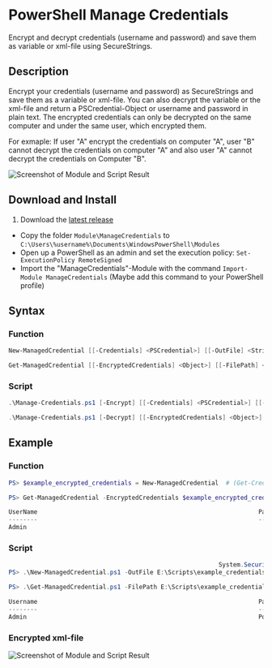 # PowerShell Manage Credentials

Encrypt and decrypt credentials (username and password) and save them as variable or xml-file using SecureStrings.

## Description

Encrypt your credentials (username and password) as SecureStrings and save them as a variable or xml-file. You can also decrypt the variable or the xml-file and return a PSCredential-Object or username and password in plain text.
The encrypted credentials can only be decrypted on the same computer and under the same user, which encrypted them.

For exmaple: If user "A" encrypt the credentials on computer "A", user "B" cannot decrypt the credentials on computer "A" and also user "A" cannot decrypt the credentials on Computer "B".

![Screenshot of Module and Script Result](https://github.com/BornToBeRoot/PowerShell_Manage-Credentials/blob/master/Documentation/ManageCredentials_Usage.png?raw=true)

## Download and Install

1. Download the [latest release](https://github.com/BornToBeRoot/PowerShell-Manage-Credentials/releases/latest)
* Copy the folder `Module\ManageCredentials` to `C:\Users\%username%\Documents\WindowsPowerShell\Modules`
* Open up a PowerShell as an admin and set the execution policy: `Set-ExecutionPolicy RemoteSigned`
* Import the "ManageCredentials"-Module with the command `Import-Module ManageCredentials` (Maybe add this command to your PowerShell profile)

## Syntax

### Function

```powershell
New-ManagedCredential [[-Credentials] <PSCredential>] [[-OutFile] <String>] [<CommonParameters>]

Get-ManagedCredential [[-EncryptedCredentials] <Object>] [[-FilePath] <String>] [[-PasswordAsPlainText]] [<CommonParameters>]
```

### Script

```powershell
.\Manage-Credentials.ps1 [-Encrypt] [[-Credentials] <PSCredential>] [[-OutFile] <String>] [<CommonParameters>]

.\Manage-Credentials.ps1 [-Decrypt] [[-EncryptedCredentials] <Object>] [[-FilePath] <String>] [[-PasswordAsPlainText]] [<CommonParameters>]
```

## Example

### Function

```powershell
PS> $example_encrypted_credentials = New-ManagedCredential	# (Get-Credentials)-Window will popup to enter credentials securely

PS> Get-ManagedCredential -EncryptedCredentials $example_encrypted_credentials

UserName                                                             Password
--------                                                             --------
Admin                                                                
```

### Script

```powershell
                                                          System.Security.SecureString
PS> .\New-ManagedCredential.ps1 -OutFile E:\Scripts\example_credentials.xml

PS> .\Get-ManagedCredential.ps1 -FilePath E:\Scripts\example_credentials.xml -PasswordAsPlainText

Username                                                             Password
--------                                                             --------
Admin                                                                PowerShell
```

### Encrypted xml-file

![Screenshot of Module and Script Result](https://github.com/BornToBeRoot/PowerShell_Manage-Credentials/blob/master/Documentation/Encrypted_Credentials_XML-File.png?raw=true)